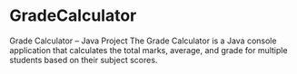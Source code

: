 # GradeCalculator
Grade Calculator – Java Project The Grade Calculator is a Java console application that calculates the total marks, average, and grade for multiple students based on their subject scores.
